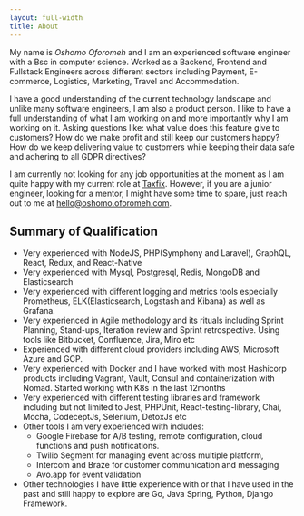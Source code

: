 ```yaml
---
layout: full-width
title: About
---
```


My name is *Oshomo Oforomeh* and I am an experienced software engineer with a Bsc in computer science. Worked as a Backend, Frontend and Fullstack Engineers across different sectors including Payment, E-commerce, Logistics, Marketing, Travel and Accommodation.

I have a good understanding of the current technology landscape and unlike many software engineers, I am also a product person. I like to have a full understanding of what I am working on and more importantly why I am working on it. Asking questions like: what value does this feature give to customers? How do we make profit and still keep our customers happy? How do we keep delivering value to customers while keeping their data safe and adhering to all GDPR directives?

I am currently not looking for any job opportunities at the moment as I am quite happy with my current role at
[Taxfix](https://taxfix.de/). However, if you are a junior engineer, looking for a mentor, I might have some time to
spare, just reach out to me at [hello@oshomo.oforomeh.com](mailto:hello@oshomo.oforomeh.com).

[//]: # (I am currently looking for a senior role with focus on Frontend and Mobile using technologies like React, React Native, GraphQL, Styled-Component, Typescript etc. With a minimum remuneration of 80k gross annually. If this doesn't sound like your company, don’t bother getting back to me.)

## Summary of Qualification

- Very experienced with NodeJS, PHP(Symphony and Laravel), GraphQL, React, Redux, and React-Native
- Very experienced with Mysql, Postgresql, Redis, MongoDB and Elasticsearch
- Very experienced with different logging and metrics tools especially Prometheus, ELK(Elasticsearch, Logstash and Kibana) as well as Grafana.
- Very experienced in Agile methodology and its rituals including Sprint Planning, Stand-ups, Iteration review and Sprint retrospective. Using tools like Bitbucket, Confluence, Jira, Miro etc
- Experienced with different cloud providers including AWS, Microsoft Azure and GCP.
- Very experienced with Docker and I have worked with most Hashicorp products including Vagrant, Vault, Consul and containerization with Nomad. Started working with K8s in the last 12months
- Very experienced with different testing libraries and framework including but not limited to Jest, PHPUnit, React-testing-library, Chai, Mocha, CodeceptJs, Selenium, DetoxJs etc
- Other tools I am very experienced with includes:
  - Google Firebase for A/B testing, remote configuration, cloud functions and push notifications.
  - Twilio Segment for managing event across multiple platform,
  - Intercom and Braze for customer communication and messaging
  - Avo.app for event validation
- Other technologies I have little experience with or that I have used in the past and still happy to explore are Go, Java Spring, Python, Django Framework.


